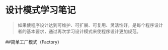 # 设计模式学习笔记

> 如果使程序设计达到可维护、可扩展、可复用、灵活性好，是每个程序设计者的基本要求，通过再次学习设计模式来使程序设计更加规范。

##简单工厂模式（Factory）



##
